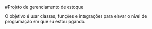#Projeto de gerenciamento de estoque

O objetivo é usar classes, funções e integrações para elevar o nível
de programação em que eu estou jogando.
